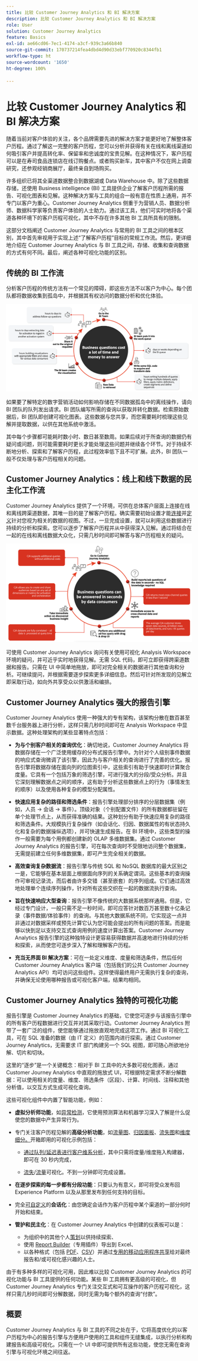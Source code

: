 ```yaml
---
title: 比较 Customer Journey Analytics 和 BI 解决方案
description: 比较 Customer Journey Analytics 和 BI 解决方案
role: User
solution: Customer Journey Analytics
feature: Basics
exl-id: ae66cd06-7ec1-4174-a3cf-939c3a66b840
source-git-commit: 170737214fea4dbd4d90d33ebf770920c8344fb1
workflow-type: ht
source-wordcount: '1650'
ht-degree: 100%

---
```


# 比较 Customer Journey Analytics 和 BI 解决方案

随着当前对客户体验的关注，各个品牌需要先进的解决方案才能更好地了解整体客户历程。通过了解这一完整的客户历程，您可以分析并获得有关在线和离线渠道如何吸引客户并提高转化率、保留率和忠诚度的宝贵见解。在这种情况下，客户历程可以是在寿司食品连锁店在线订购餐点。或者购买新车，其中客户不仅在网上调查研究，还参观经销商展厅，最终亲自到场购买。

许多组织已将其全渠道数据整合到数据湖或 Data Warehouse 中。除了这些数据存储，还使用 Business intelligence (BI) 工具提供企业了解客户历程所需的报告、可视化图表和见解。这种解决方案与工具的组合一般有意在性质上通用，并不专门以客户为重心。Customer Journey Analytics 侧重于为营销人员、数据分析师、数据科学家等负责客户体验的人士助力。通过该工具，他们可实时地将各个渠道各种环境下的客户历程可视化，其中不存在许多其他 BI 工具所具有的限制。

这部分文档阐述 Customer Journey Analytics 与常用的 BI 工具之间的根本区别，其中首先审视用于实现上述“了解客户历程”目标的常规工作流。然后，更详细地介绍在 Customer Journey Analytics 与 BI 工具之间，存储、收集和查询数据的方式有何不同。最后，阐述各种可视化功能的区别。

## 传统的 BI 工作流

分析客户历程的传统方法有一个常见的障碍，即这些方法不以客户为中心。每个团队都将数据收集到孤岛中，并根据其有权访问的数据分析和优化体验。

![本节中描述的传统 BI 工作流](./assets/biworkflow.png)

如果要了解特定的数字营销活动如何影响存储在不同数据孤岛中的离线操作，请向 BI 团队的队列发出请求。BI 团队编写所需的查询以获取并转化数据。检索原始数据后，BI 团队即创建可视化图表。这些数据与您共享，而您需要耗时梳理这些见解并提取数据，以供在其他系统中激活。

其中每个步骤都可能耗时数小时、数日甚至数周。如果后续对于所查询的数据仍有疑问或问题，则可能需要耗时更长才能处理这些问题并继续各个环节。对于持续不断地分析、探索和了解客户历程，此过程效率低下且不可扩展。此外，BI 团队一般不仅处理与客户历程相关的问题。

## Customer Journey Analytics：线上和线下数据的民主化工作流

Customer Journey Analytics 提供了一个环境，可供在总体客户层面上连接在线和离线跨渠道数据，其唯一目的是了解客户历程。确实需要初始设置才能[连接](/help/connections/overview.md)并[定义](/help/data-views/data-views.md)针对您视为相关的数据的视图。不过，一旦完成设置，就可以利用这些数据进行持续的分析和探索。您可以逐步了解客户历程并从中获得深入见解。通过将结合在一起的在线和离线数据大众化，只需几秒时间即可解答与客户历程相关的疑问。

![本节中描述的 Customer Journey Analytics 工作流](./assets/cjaworkflow.png)

可使用 Customer Journey Analytics 询问有关使用可视化 Analysis Workspace 环境的疑问，并可近乎实时地获得见解。无需 SQL 代码，即可立即获得跨渠道数据和报告。只需在 UI 中简单地拖放，即可对完全相关的数据进行其他查询和分析。可继续提问，并根据需要逐步探索更多详细信息。然后可针对所发现的见解立即采取行动，如向外共享受众以供激活和编排。

## Customer Journey Analytics 强大的报告引擎

Customer Journey Analytics 使用一种强大的专有架构，该架构分散在数百甚至数千台服务器上进行分析，这样只需几秒时间即可在 Analysis Workspace 中显示数据。这种处理架构的某些显著特点包括：

* **为与个别客户相关的查询优化**：确切地说，Customer Journey Analytics 将数据存储在一个广泛使用缓存的分布式报告引擎中。为针对个人级别事件数据的响应式查询微调了该引擎，因此为与客户相关的查询进行了完善的优化。报告引擎将数据存储在面向列的位图索引中，这些索引有助于快速即时计算聚合度量。它具有一个包括万象的筛选引擎，可进行强大的分段/受众分析。并且它深刻理解数据点之间的顺序，这有助于分析这些数据点上的行为（事情发生的顺序）以及使用各种复杂的模型分配属性。

* **快速应用复杂的路径和筛选条件**：报告引擎处理部分排序的分层数据集（例如，人员 -> 会话 -> 事件）。顶级对象（个别配置文件）的所有数据都驻留在单个处理节点上，从而获得准确的结果。这种划分有助于快速应用复杂的路径和筛选条件。大规模执行复杂操作（如会话化、归因、数据属性的有状态持久化和复杂的数据操纵选项），并可快速生成报告。在 BI 环境中，这些类型的操作一般需要为每个用例都创建新的 OLAP 多维数据集。通过 Customer Journey Analytics 的报告引擎，可在每次查询时不受限地访问整个数据集，无需提前建立任何多维数据集，即可产生完全相关的数据。

* **高效查询复杂数据流**：报告引擎与传统 SQL 和 NoSQL 数据库的最大区别之一是，它能够在基本层面上根据面向序列的关系确定谓词。这些基本的查询操作可审视记录流，而后者由许多交错（甚至嵌套）的序列组成。它们通过高效地处理单个连续序列操作，针对所有这些交织在一起的数据流执行查询。

* **旨在快速响应大型查询**：报告引擎不像传统的大数据系统那样通用。但是，它经过专门设计，一般只需不足一秒时间，即可应答针对数百万甚至数十亿条记录（事件数据/体验事件）的查询。与其他大数据系统不同，它实现这一点并非通过对数据采样或预先计算它认为您可能会提出的所有问题的答案。而是能够以快到足以支持交互式查询用例的速度计算出答案。Customer Journey Analytics 报告引擎的这种独特设计更容易获得数据并高速地进行持续的分析和探索，从而使您可逐步深入了解和理解客户历程。

* **充当无界面 BI 解决方案**：可在一处定义维度、度量和筛选条件，然后任何 Customer Journey Analytics 客户端（包括我们的公共 Customer Journey Analytics API）均可访问这些组件。这样使得最终用户无需执行复杂的查询，并确保无论使用哪种报告或可视化客户端，结果均相同。

## Customer Journey Analytics 独特的可视化功能

报告引擎是 Customer Journey Analytics 的基础，它使您可逐步与该报告引擎中的所有客户历程数据进行交互并对其采取行动。Customer Journey Analytics 附带了一套广泛的组件，使您能够通过拖放直观地完成这项工作。通过 BI 可视化工具，可在 SQL 准备的数据（由 IT 定义）的范围内进行探索。通过 Customer Journey Analytics，无需要求 IT 部门构建另一个 SQL 视图，即可随心所欲地分解、切片和切块。

这里的“逐步”是一个关键概念：相对于 BI 工具中的大多数可视化图表，通过 Customer Journey Analytics 中直观的拖放式 UI，可根据特定需求不断分解数据：可以使用相关的度量、维度、筛选条件（区段）、计算、时间线、注释和其他分析值，以交互方式生成可视化查询。

这些可视化组件中内置了智能功能，例如：

* **虚拟分析师功能**，如[异常检测](/help/analysis-workspace/c-anomaly-detection/anomaly-detection.md)，它使用预测算法和机器学习深入了解是什么促使您的数据中产生异常行为。

* 专门关注客户历程见解的&#x200B;**高级分析功能**，如[流量图](/help/analysis-workspace/visualizations/c-flow/flow.md)、[归因面板](/help/analysis-workspace/c-panels/attribution.md)、[流失图](/help/analysis-workspace/visualizations/fallout/fallout-flow.md)和[维度细分。](/help/components/dimensions/t-breakdown-fa.md)开箱即用的可视化示例包括：

   * [通过队列/延迟表进行客户维系分析](/help/analysis-workspace/visualizations/cohort-table/cohort-use-cases.md)，其中只需将度量/维度拖入构建器，即可在 30 秒内完成，

   * [流失](/help/analysis-workspace/visualizations/fallout/configuring-fallout.md)/[流量](/help/analysis-workspace/visualizations/c-flow/create-flow.md)可视化。不到一分钟即可完成设置。

* **在逐步探索的每一步都有分段功能**：只要认为有意义，即可将受众发布回 Experience Platform 以及从那里发布到任何支持的目标。

* 完全[可自定义](/help/data-views/component-settings/persistence.md)的&#x200B;**会话化**：由您确定会话作为客户历程中某个渠道的一部分何时开始和结束。

* **管护和民主化**：在 Customer Journey Analytics 中创建的仪表板可以是：

   * 为组织中的其他个人[策划](/help/analysis-workspace/curate-share/curate.md)以供持续探索、
   * 使用 [Report Builder](/help/report-builder/report-buider-overview.md)（专用插件）导出到 Excel、
   * 以各种格式（包括 [PDF](/help/analysis-workspace/export/download-send.md)、[CSV](/help/analysis-workspace/export/download-send.md)）并通过[专用的移动应用程序](/help/mobile-app/home.md)[共享](/help/analysis-workspace/curate-share/share-projects.md)给对最终报告和/或可视化感兴趣的人士。

由于有多种多样的可视化可用，因此难以比较 Customer Journey Analytics 的可视化功能与 BI 工具提供的任何功能。某些 BI 工具拥有更高级的可视化，但 Customer Journey Analytics 专门关注交互式和可互操作的客户历程可视化，这样只需几秒时间即可分解数据，同时无需为每个额外的查询“付款”。


## 概要

Customer Journey Analytics 与 BI 工具的不同之处在于，它将高度优化的以客户历程为中心的报告引擎与方便用户使用的工具和组件无缝集成，以执行分析和构建报告和高级可视化。只需在一个 UI 中即可提供所有这些功能，使您无需在查询引擎与可视化环境之间往返。
